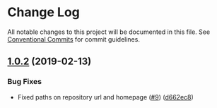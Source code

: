 # Change Log

All notable changes to this project will be documented in this file.
See [Conventional Commits](https://conventionalcommits.org) for commit guidelines.

## [1.0.2](https://github.com/BlueHalo/phx-tools/compare/@akumzy/sof-scope-checker@1.0.1...@akumzy/sof-scope-checker@1.0.2) (2019-02-13)

### Bug Fixes

- Fixed paths on repository url and homepage ([#9](https://github.com/BlueHalo/phx-tools/issues/9)) ([d662ec8](https://github.com/BlueHalo/phx-tools/commit/d662ec8))
